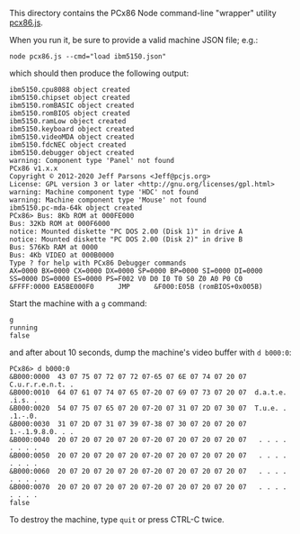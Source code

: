 This directory contains the PCx86 Node command-line "wrapper" utility [pcx86.js](pcx86.js).

When you run it, be sure to provide a valid machine JSON file; e.g.:

	node pcx86.js --cmd="load ibm5150.json"

which should then produce the following output:

	ibm5150.cpu8088 object created
	ibm5150.chipset object created
	ibm5150.romBASIC object created
	ibm5150.romBIOS object created
	ibm5150.ramLow object created
	ibm5150.keyboard object created
	ibm5150.videoMDA object created
	ibm5150.fdcNEC object created
	ibm5150.debugger object created
	warning: Component type 'Panel' not found
	PCx86 v1.x.x
	Copyright © 2012-2020 Jeff Parsons <Jeff@pcjs.org>
	License: GPL version 3 or later <http://gnu.org/licenses/gpl.html>
	warning: Machine component type 'HDC' not found
	warning: Machine component type 'Mouse' not found
	ibm5150.pc-mda-64k object created
	PCx86> Bus: 8Kb ROM at 000FE000
	Bus: 32Kb ROM at 000F6000
	notice: Mounted diskette "PC DOS 2.00 (Disk 1)" in drive A
	notice: Mounted diskette "PC DOS 2.00 (Disk 2)" in drive B
	Bus: 576Kb RAM at 0000
	Bus: 4Kb VIDEO at 000B0000
	Type ? for help with PCx86 Debugger commands
	AX=0000 BX=0000 CX=0000 DX=0000 SP=0000 BP=0000 SI=0000 DI=0000 
	SS=0000 DS=0000 ES=0000 PS=F002 V0 D0 I0 T0 S0 Z0 A0 P0 C0 
	&FFFF:0000 EA5BE000F0      JMP      &F000:E05B (romBIOS+0x005B)

Start the machine with a `g` command:

	g
	running
	false

and after about 10 seconds, dump the machine's video buffer with `d b000:0`:

	PCx86> d b000:0
	&B000:0000  43 07 75 07 72 07 72 07-65 07 6E 07 74 07 20 07  C.u.r.r.e.n.t. .
	&B000:0010  64 07 61 07 74 07 65 07-20 07 69 07 73 07 20 07  d.a.t.e. .i.s. .
	&B000:0020  54 07 75 07 65 07 20 07-20 07 31 07 2D 07 30 07  T.u.e. . .1.-.0.
	&B000:0030  31 07 2D 07 31 07 39 07-38 07 30 07 20 07 20 07  1.-.1.9.8.0. . .
	&B000:0040  20 07 20 07 20 07 20 07-20 07 20 07 20 07 20 07   . . . . . . . .
	&B000:0050  20 07 20 07 20 07 20 07-20 07 20 07 20 07 20 07   . . . . . . . .
	&B000:0060  20 07 20 07 20 07 20 07-20 07 20 07 20 07 20 07   . . . . . . . .
	&B000:0070  20 07 20 07 20 07 20 07-20 07 20 07 20 07 20 07   . . . . . . . .
	false

To destroy the machine, type `quit` or press CTRL-C twice.
